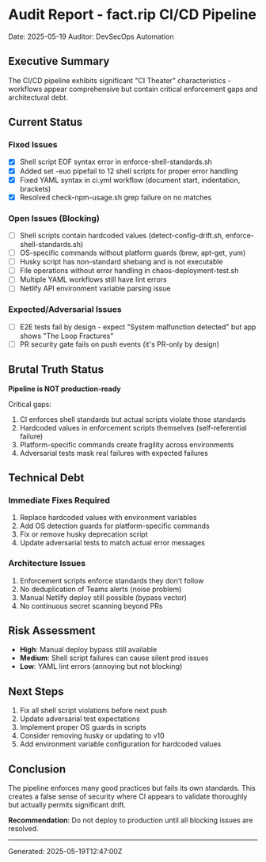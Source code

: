# Audit Report - fact.rip CI/CD Pipeline

Date: 2025-05-19
Auditor: DevSecOps Automation

## Executive Summary

The CI/CD pipeline exhibits significant "CI Theater" characteristics - workflows appear comprehensive but contain critical enforcement gaps and architectural debt.

## Current Status

### Fixed Issues
- [x] Shell script EOF syntax error in enforce-shell-standards.sh
- [x] Added set -euo pipefail to 12 shell scripts for proper error handling
- [x] Fixed YAML syntax in ci.yml workflow (document start, indentation, brackets)
- [x] Resolved check-npm-usage.sh grep failure on no matches

### Open Issues (Blocking)
- [ ] Shell scripts contain hardcoded values (detect-config-drift.sh, enforce-shell-standards.sh)
- [ ] OS-specific commands without platform guards (brew, apt-get, yum)
- [ ] Husky script has non-standard shebang and is not executable
- [ ] File operations without error handling in chaos-deployment-test.sh
- [ ] Multiple YAML workflows still have lint errors
- [ ] Netlify API environment variable parsing issue

### Expected/Adversarial Issues
- [ ] E2E tests fail by design - expect "System malfunction detected" but app shows "The Loop Fractures"
- [ ] PR security gate fails on push events (it's PR-only by design)

## Brutal Truth Status

**Pipeline is NOT production-ready**

Critical gaps:
1. CI enforces shell standards but actual scripts violate those standards
2. Hardcoded values in enforcement scripts themselves (self-referential failure)
3. Platform-specific commands create fragility across environments
4. Adversarial tests mask real failures with expected failures

## Technical Debt

### Immediate Fixes Required
1. Replace hardcoded values with environment variables
2. Add OS detection guards for platform-specific commands
3. Fix or remove husky deprecation script
4. Update adversarial tests to match actual error messages

### Architecture Issues
1. Enforcement scripts enforce standards they don't follow
2. No deduplication of Teams alerts (noise problem)
3. Manual Netlify deploy still possible (bypass vector)
4. No continuous secret scanning beyond PRs

## Risk Assessment

- **High**: Manual deploy bypass still available
- **Medium**: Shell script failures can cause silent prod issues
- **Low**: YAML lint errors (annoying but not blocking)

## Next Steps

1. Fix all shell script violations before next push
2. Update adversarial test expectations
3. Implement proper OS guards in scripts
4. Consider removing husky or updating to v10
5. Add environment variable configuration for hardcoded values

## Conclusion

The pipeline enforces many good practices but fails its own standards. This creates a false sense of security where CI appears to validate thoroughly but actually permits significant drift.

**Recommendation**: Do not deploy to production until all blocking issues are resolved.

---
Generated: 2025-05-19T12:47:00Z
